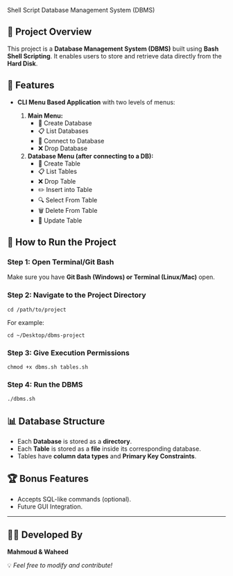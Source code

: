  Shell Script Database Management System (DBMS)</h1>

<h2>📌 Project Overview</h2>
<p>This project is a <b>Database Management System (DBMS)</b> built using <b>Bash Shell Scripting</b>.  
It enables users to store and retrieve data directly from the <b>Hard Disk</b>.</p>

<h2>🚀 Features</h2>
<ul>
  <li><b>CLI Menu Based Application</b> with two levels of menus:</li>
  <ol>
    <li><b>Main Menu:</b>
      <ul>
        <li>📂 Create Database</li>
        <li>📋 List Databases</li>
        <li>🔗 Connect to Database</li>
        <li>❌ Drop Database</li>
      </ul>
    </li>
    <li><b>Database Menu (after connecting to a DB):</b>
      <ul>
        <li>📑 Create Table</li>
        <li>📋 List Tables</li>
        <li>❌ Drop Table</li>
        <li>✏️ Insert into Table</li>
        <li>🔍 Select From Table</li>
        <li>🗑️ Delete From Table</li>
        <li>🔄 Update Table</li>
      </ul>
    </li>
  </ol>
</ul>

<h2>🔧 How to Run the Project</h2>

<h3>Step 1: Open Terminal/Git Bash</h3>
<p>Make sure you have <b>Git Bash (Windows) or Terminal (Linux/Mac)</b> open.</p>

<h3>Step 2: Navigate to the Project Directory</h3>
<pre><code>cd /path/to/project</code></pre>
<p>For example:</p>
<pre><code>cd ~/Desktop/dbms-project</code></pre>

<h3>Step 3: Give Execution Permissions</h3>
<pre><code>chmod +x dbms.sh tables.sh</code></pre>

<h3>Step 4: Run the DBMS</h3>
<pre><code>./dbms.sh</code></pre>

<h2>📊 Database Structure</h2>
<ul>
  <li>Each <b>Database</b> is stored as a <b>directory</b>.</li>
  <li>Each <b>Table</b> is stored as a <b>file</b> inside its corresponding database.</li>
  <li>Tables have <b>column data types</b> and <b>Primary Key Constraints</b>.</li>
</ul>

<h2>🏆 Bonus Features</h2>
<ul>
  <li>Accepts SQL-like commands (optional).</li>
  <li>Future GUI Integration.</li>
</ul>

<hr>

<h2>👨‍💻 Developed By</h2>
<p><b>Mahmoud & Waheed</b></p>

<p>💡 <i>Feel free to modify and contribute!</i></p>
